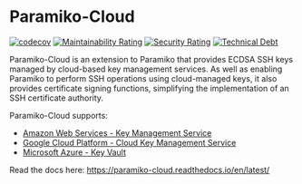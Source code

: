 # Paramiko-Cloud
[![codecov](https://codecov.io/gh/jasonrig/paramiko-cloud/branch/main/graph/badge.svg?token=CJCQ9ITFT4)](https://codecov.io/gh/jasonrig/paramiko-cloud) [![Maintainability Rating](https://sonarcloud.io/api/project_badges/measure?project=jasonrig_paramiko-cloud&metric=sqale_rating)](https://sonarcloud.io/dashboard?id=jasonrig_paramiko-cloud) [![Security Rating](https://sonarcloud.io/api/project_badges/measure?project=jasonrig_paramiko-cloud&metric=security_rating)](https://sonarcloud.io/dashboard?id=jasonrig_paramiko-cloud) [![Technical Debt](https://sonarcloud.io/api/project_badges/measure?project=jasonrig_paramiko-cloud&metric=sqale_index)](https://sonarcloud.io/dashboard?id=jasonrig_paramiko-cloud)

Paramiko-Cloud is an extension to Paramiko that provides ECDSA SSH keys managed by
cloud-based key management services. As well as enabling Paramiko to perform SSH
operations using cloud-managed keys, it also provides certificate signing functions,
simplifying the implementation of an SSH certificate authority.

Paramiko-Cloud supports:
* [Amazon Web Services - Key Management Service](https://aws.amazon.com/kms/)
* [Google Cloud Platform - Cloud Key Management Service](https://cloud.google.com/security-key-management)
* [Microsoft Azure - Key Vault](https://azure.microsoft.com/en-us/services/key-vault/)

Read the docs here: https://paramiko-cloud.readthedocs.io/en/latest/
